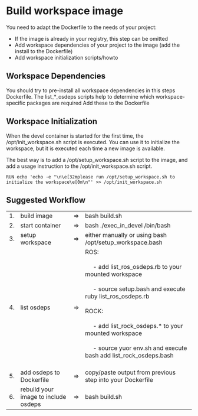 # Build workspace image

You need to adapt the Dockerfile to the needs of your project:

* If the image is already in your registry, this step can be omitted
* Add workspace dependencies of your project to the image (add the install to the Dockerfile)
* Add workspace initialization scripts/howto

## Workspace Dependencies
You should try to pre-install all workspace dependencies in this steps Dockerfile.
The list_*_osdeps scripts help to determine which workspace-specific packages are required
Add these to the Dockerfile

## Workspace Initialization

When the devel container is started for the first time, the /opt/init_workspace.sh script is executed.
You can use it to initialize the workspace, but it is executed each time a new image is available.

The best way is to add a /opt/setup_workspace.sh script to the image, and add a usage instruction to the /opt/init_workspace.sh script.

```
RUN echo 'echo -e "\n\e[32mplease run /opt/setup_workspace.sh to initialize the workspace\e[0m\n"' >> /opt/init_workspace.sh
```


## Suggested Workflow

<table border="0">
 <tr>
    <td>1.</td>
    <td>build image</td>
    <td> => </td>
    <td> bash build.sh </td>
 </tr>
  <tr>
    <td>2.</td>
    <td>start container</td>
    <td> => </td>
    <td> bash ./exec_in_devel /bin/bash </td>
 </tr>
 <tr>
    <td>3.</td>
    <td>setup workspace</td>
    <td> => </td>
    <td> either manually or using bash /opt/setup_workspace.bash</td>
 </tr>
 <tr>
    <td>4.</td>
    <td>list osdeps</td>
    <td> => </td>
    <td> ROS:<br></br>
         &nbsp;&nbsp;&nbsp;&nbsp; - add list_ros_osdeps.rb to your mounted workspace<br></br>
         &nbsp;&nbsp;&nbsp;&nbsp; - source setup.bash and execute ruby list_ros_osdeps.rb<br></br>
         ROCK:<br></br>
         &nbsp;&nbsp;&nbsp;&nbsp; - add list_rock_osdeps.* to your mounted workspace<br></br>
         &nbsp;&nbsp;&nbsp;&nbsp; - source yuor env.sh and execute bash add list_rock_osdeps.bash<br></br>
         </td>
 </tr>
 <tr>
    <td>5.</td>
    <td>add osdeps to Dockerfile</td>
    <td> => </td>
    <td>copy/paste output from previous step into your Dockerfile</td>
 </tr>
 <tr>
    <td>6.</td>
    <td>rebuild your image to include osdeps</td>
    <td> => </td>
    <td> bash build.sh </td>
 </tr>
</table>

